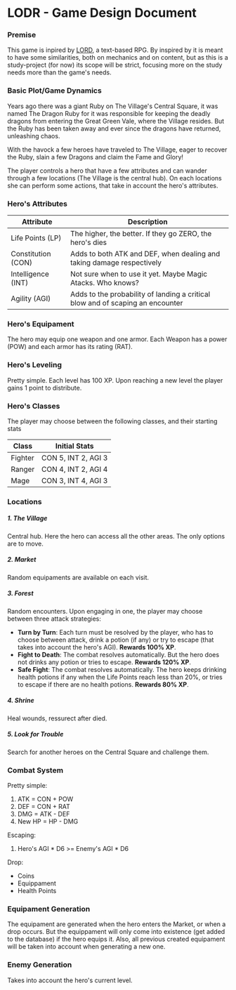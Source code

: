 # LODR - Game Design Document #

### Premise ###
This game is inpired by [LORD](http://en.wikipedia.org/wiki/Legend_of_the_Red_Dragon), a text-based RPG. By inspired by it is meant to have some similarities, both on mechanics and on content, but as this is a study-project (for now) its scope will be strict, focusing more on the study needs more than the game's needs.

### Basic Plot/Game Dynamics ###
Years ago there was a giant Ruby on The Village's Central Square, it was named The Dragon Ruby for it was responsible for keeping the deadly dragons from  entering the Great Green Vale, where the Village resides. But the Ruby has been taken away and ever since the dragons have returned, unleashing chaos.

With the havock a few heroes have traveled to The Village, eager to recover the Ruby, slain a few Dragons and claim the Fame and Glory!

The player controls a hero that have a few attributes and can wander through a few locations (The Village is the central hub). On each locations she can perform some actions, that take in account the hero's attributes.

### Hero's Attributes ###

| Attribute | Description |
| --------- | ----------- |
| Life Points (LP) | The higher, the better. If they go ZERO, the hero's dies |
| Constitution (CON) | Adds to both ATK and DEF, when dealing and taking damage respectively |
| Intelligence (INT) | Not sure when to use it yet. Maybe Magic Atacks. Who knows? |
| Agility (AGI) | Adds to the probability of landing a critical blow and of scaping an encounter

### Hero's Equipament ###

The hero may equip one weapon and one armor. Each Weapon has a power (POW) and each armor has its rating (RAT).

### Hero's Leveling ###

Pretty simple. Each level has 100 XP. Upon reaching a new level the player gains 1 point to distribute.

### Hero's Classes ###

The player may choose between the following classes, and their starting stats

| Class | Initial Stats |
| ----- | ------------- | 
| Fighter | CON 5, INT 2, AGI 3 |
| Ranger | CON 4, INT 2, AGI 4 |
| Mage | CON 3, INT 4, AGI 3 |

### Locations ###

##### 1. The Village

Central hub. Here the hero can access all the other areas. The only options are to move.

##### 2. Market

Random equipaments are available on each visit.

##### 3. Forest

Random encounters. Upon engaging in one, the player may choose between three attack strategies:

- __Turn by Turn__: Each turn must be resolved by the player, who has to choose between attack, drink a potion (if any) or try to escape (that takes into account the hero's AGI). __Rewards 100% XP__.
- __Fight to Death__: The combat resolves automatically. But the hero does not drinks any potion or tries to escape. __Rewards 120% XP__.
- __Safe Fight__: The combat resolves automatically. The hero keeps drinking health potions if any when the Life Points reach less than 20%, or tries to escape if there are no health potions. __Rewards 80% XP__.

##### 4. Shrine

Heal wounds, ressurect after died.

##### 5. Look for Trouble

Search for another heroes on the Central Square and challenge them.

### Combat System ###

Pretty simple:

1. ATK = CON + POW
2. DEF = CON + RAT
3. DMG = ATK - DEF
4. New HP = HP - DMG

Escaping:

1. Hero's AGI * D6 >= Enemy's AGI * D6

Drop:

- Coins
- Equippament
- Health Points

### Equipament Generation ###

The equipament are generated when the hero enters the Market, or when a drop occurs. But the equippament will only come into existence (get added to the database) if the hero equips it. Also, all previous created equipament will be taken into account when generating a new one.

### Enemy Generation ###

Takes into account the hero's current level.